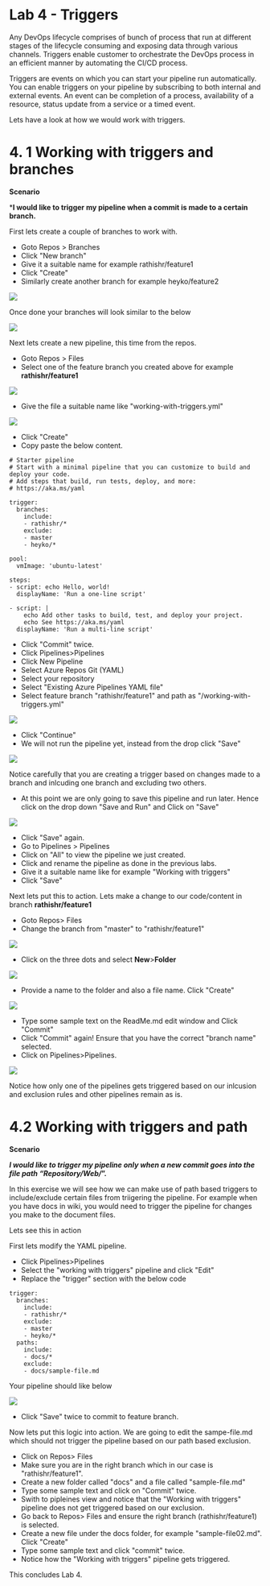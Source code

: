 # Lab 4 - Triggers

Any DevOps lifecycle comprises of bunch of process that run at different stages of the lifecycle consuming and exposing data through various channels. Triggers enable customer to orchestrate the DevOps process in an efficient manner by automating the CI/CD process.

Triggers are events on which you can start your pipeline run automatically. You can enable triggers on your pipeline by subscribing to both internal and external events. An event can be completion of a process, availability of a resource, status update from a service or a timed event.

Lets have a look at how we would work with triggers.

# 4. 1 Working with triggers and branches

**Scenario**

***I would like to trigger my pipeline when a commit is made to a certain branch.**

First lets create a couple of branches to work with.

* Goto Repos > Branches
* Click "New branch"
* Give it a suitable name for example rathishr/feature1
* Click "Create"
* Similarly create another branch for example heyko/feature2

![](img/lab4_create_branches.PNG)

Once done your branches will look similar to the below

![](img/lab4_allbranches_view.PNG)

Next lets create a new pipeline, this time from the repos.

* Goto Repos > Files
* Select one of the feature branch you created above for example **rathishr/feature1**

![](img/lab4_create_new_yml_file.png)

* Give the file a suitable name like "working-with-triggers.yml"

![](img/lab4_new_pipeline_name.png)

* Click "Create"
* Copy paste the below content.

```
# Starter pipeline
# Start with a minimal pipeline that you can customize to build and deploy your code.
# Add steps that build, run tests, deploy, and more:
# https://aka.ms/yaml

trigger:
  branches:
    include:
    - rathishr/*
    exclude:
    - master
    - heyko/*

pool:
  vmImage: 'ubuntu-latest'

steps:
- script: echo Hello, world!
  displayName: 'Run a one-line script'

- script: |
    echo Add other tasks to build, test, and deploy your project.
    echo See https://aka.ms/yaml
  displayName: 'Run a multi-line script'
  ```
  * Click "Commit" twice.
  * Click Pipelines>Pipelines
  * Click New Pipeline
  * Select Azure Repos Git (YAML)
  * Select your repository
  * Select "Existing Azure Pipelines YAML file"
  * Select feature branch "rathishr/feature1" and path as "/working-with-triggers.yml"
  
  ![](img/lab4_select_feature_branch.PNG)
  
  * Click "Continue"
  * We will not run the pipeline yet, instead from the drop click "Save"
  
  ![](img/lab4_save_pipeline01.png)
  
Notice carefully that you are creating a trigger based on  changes made to a branch and inlcuding one branch and excluding two others.

* At this point we are only going to save this pipeline and run later. Hence click on the drop down "Save and Run" and Click on "Save"

![](img/lab4_save_pipeline.png)

* Click "Save" again.
* Go to Pipelines > Pipelines
* Click on "All" to view the pipeline we just created.
* Click and rename the pipeline as done in the previous labs.
* Give it a suitable name like for example "Working with triggers"
* Click "Save"

Next lets put this to action. Lets make a change to our code/content in branch **rathishr/feature1**

* Goto Repos> Files
* Change the branch from "master" to "rathishr/feature1"

![](img/lab4_pick_branch.png)

* Click on the three dots and select **New**>**Folder**

![](img/lab4_create_folder.png)

* Provide a name to the folder and also a file name. Click "Create"

![](img/lab4_create_file_folder01.png)

* Type some sample text on the ReadMe.md edit window and Click "Commit"
* Click "Commit" again! Ensure that you have the correct "branch name" selected.
* Click on Pipelines>Pipelines.

![](img/lab4_running_pipelines.PNG)

Notice how only one of the pipelines gets triggered based on our inlcusion and exclusion rules and other pipelines remain as is.

# 4.2 Working with triggers and path

**Scenario**

***I would like to trigger my pipeline only when a new commit goes into the file path “Repository/Web/*”.**

In this exercise we will see how we can make use of path based triggers to include/exclude certain files from triigering the pipeline. For example when you have docs in wiki, you would need to trigger the pipeline for changes you make to the document files.

Lets see this in action

First lets modify the YAML pipeline.

* Click Pipelines>Pipelines
* Select the "working with triggers" pipeline and click "Edit"
* Replace the "trigger" section with the below code

```
trigger:
  branches:
    include:
    - rathishr/*
    exclude:
    - master
    - heyko/*
  paths:
    include:
    - docs/*
    exclude:
    - docs/sample-file.md
```
Your pipeline should like below

![](img/lab42_sample_file.PNG)

* Click "Save" twice to commit to feature branch.

Now lets put this logic into action. We are going to edit the sampe-file.md which should not trigger the pipeline based on our path based exclusion.

* Click on Repos> Files
* Make sure you are in the right branch which in our case is "rathishr/feature1".
* Create a new folder called "docs" and a file called "sample-file.md"
* Type some sample text and click on "Commit" twice.
* Swith to pipleines view and notice that the "Working with triggers" pipeline does not get triggered based on our exclusion.
* Go back to Repos> Files and ensure the right branch (rathishr/feature1) is selected.
* Create a new file under the docs folder, for example "sample-file02.md". Click "Create"
* Type some sample text and click "commit" twice.
* Notice how the "Working with triggers" pipeline gets triggered.

This concludes Lab 4.
